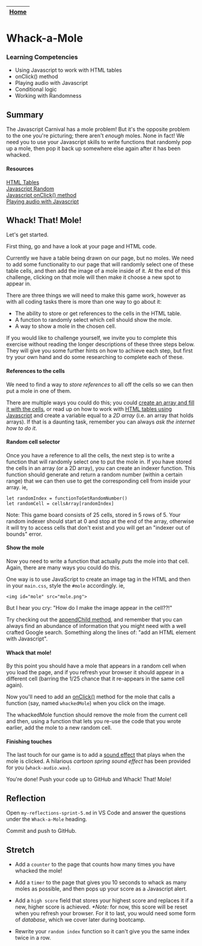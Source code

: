 [Home](../README.md)|
---|

# Whack-a-Mole

### Learning Competencies

- Using Javascript to work with HTML tables
- onClick() method
- Playing audio with Javascript
- Conditional logic
- Working with Randomness

## Summary

The Javascript Carnival has a mole problem! But it's the opposite problem to the one you're picturing; there aren't _enough_ moles. None in fact! We need you to use your Javascript skills to write functions that randomly pop up a mole, then pop it back up somewhere else again after it has been whacked.

#### Resources

[HTML Tables](https://www.w3schools.com/html/html_tables.asp)\
[Javascript Random](https://www.w3schools.com/js/js_random.asp)\
[Javascript onClick() method](https://www.w3schools.com/jsref/event_onclick.asp)\
[Playing audio with Javascript](https://www.developphp.com/lib/JavaScript/Audio)

## Whack! That! Mole!

Let's get started.

First thing, go and have a look at your page and HTML code. 

Currently we have a table being drawn on our page, but no moles. We need to add some functionality to our page that will randomly select one of these table cells, and then add the image of a mole inside of it. At the end of this challenge, clicking on that mole will then make it choose a new spot to appear in.

There are three things we will need to make this game work, however as with all coding tasks there is more than one way to go about it:

- The ability to store or get references to the cells in the HTML table.
- A function to randomly select which cell should show the mole.
- A way to show a mole in the chosen cell.

If you would like to challenge yourself, we invite you to complete this exercise without reading the longer descriptions of these three steps below. They will give you some further hints on how to achieve each step, but first try your own hand and do some researching to complete each of these.

#### References to the cells

We need to find a way to _store references_ to all off the cells so we can then put a mole in one of them. 

There are multiple ways you could do this; you could [create an array and fill it with the cells](https://www.w3schools.com/jsref/met_document_getelementsbytagname.asp), or read up on how to work with [HTML tables using Javascript](https://www.w3schools.com/jsref/coll_table_cells.asp) and create a variable equal to a _2D array_ (i.e. an array that holds arrays). If that is a daunting task, remember you can always *ask the internet how to do it*.

#### Random cell selector

Once you have a reference to all the cells, the next step is to write a function that will randomly select one to put the mole in. If you have stored the cells in an array (or a 2D array), you can create an indexer function. This function should generate and return a random number (within a certain range) that we can then use to get the corresponding cell from inside your array. ie, 

```
let randomIndex = functionToGetRandomNumber()
let randomCell = cellsArray[randomIndex]
```

Note: This game board consists of 25 cells, stored in 5 rows of 5. Your random indexer should start at 0 and stop at the end of the array, otherwise it will try to access cells that don't exist and you will get an "indexer out of bounds" error.

#### Show the mole

Now you need to write a function that actually _puts_ the mole into that cell. Again, there are many ways you could do this. 

One way is to use JavaScript to create an image tag in the HTML and then in your `main.css`, style the `#mole` accordingly. ie, 

```
<img id="mole" src="mole.png">
```

But I hear you cry: "How do I make the image appear in the cell??!"

Try checking out the [appendChild method](https://www.w3schools.com/jsref/met_node_appendchild.asp), and remember that you can always find an abundance of information that you might need with a well crafted Google search. Something along the lines of: "add an HTML element with Javascript".

#### Whack that mole!

By this point you should have a mole that appears in a random cell when you load the page, and if you refresh your browser it should appear in a different cell (barring the 1/25 chance that it re-appears in the same cell again). 

Now you'll need to add an [onClick()](https://www.w3schools.com/jsref/event_onclick.asp) method for the mole that calls a function (say, named `whackedMole`) when you click on the image. 

The whackedMole function should remove the mole from the current cell and then, using a function that lets you re-use the code that you wrote earlier, add the mole to a new random cell.

#### Finishing touches

The last touch for our game is to add a [sound effect](https://www.developphp.com/lib/JavaScript/Audio) that plays when the mole is clicked. A hilarious _cartoon spring sound effect_ has been provided for you (`whack-audio.wav`).

You're done! Push your code up to GitHub and Whack! That! Mole!

## Reflection

Open `my-reflections-sprint-5.md` in VS Code and answer the questions under the `Whack-a-Mole` heading.

Commit and push to GitHub.

## Stretch

- Add a `counter` to the page that counts how many times you have whacked the mole!

- Add a `timer` to the page that gives you 10 seconds to whack as many moles as possible, and then pops up your score as a Javascript alert.

- Add a `high score` field that stores your highest score and replaces it if a new, higher score is achieved. _*Note:_ for now, this score will be reset when you refresh your browser. For it to last, you would need some form of _database_, which we  cover later during bootcamp.

- Rewrite your `random index` function so it can't give you the same index twice in a row. 
